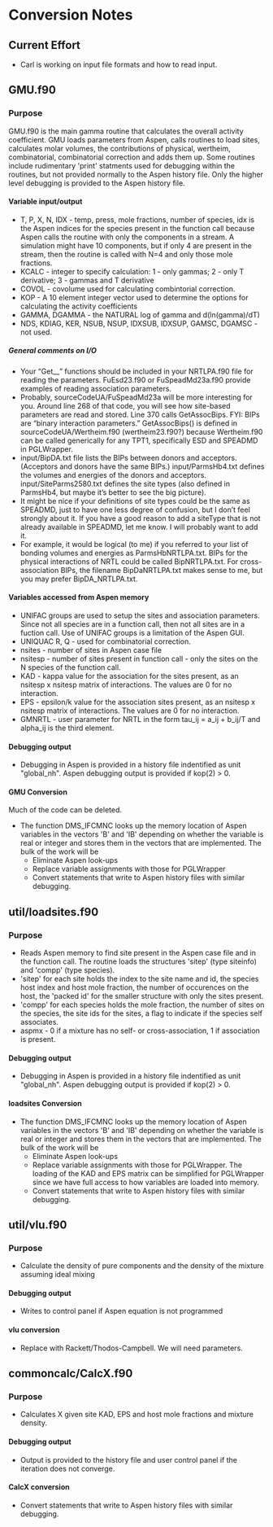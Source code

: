 # Conversion Notes
## Current Effort
- Carl is working on input file formats and how to read input.
## GMU.f90
### Purpose
GMU.f90 is the main gamma routine that calculates the overall activity coefficient. GMU loads parameters from Aspen, calls routines to load sites, calculates molar volumes, the contributions of physical, wertheim, combinatorial, combinatorial correction and adds them up. Some routines include rudimentary 'print' statments used for debugging within the routines, but not provided normally to the Aspen history file. Only the higher level debugging is provided to the Aspen history file.
#### Variable input/output
- T, P, X, N, IDX - temp, press, mole fractions, number of species, idx is the Aspen indices for the species present in the function call because Aspen calls the routine with only the components in a stream. A simulation might have 10 components, but if only 4 are present in the stream, then the routine is called with N=4 and only those mole fractions.
- KCALC - integer to specify calculation: 1 - only gammas; 2 - only T derivative; 3 - gammas and T derivative
- COVOL - covolume used for calculating combintorial correction.
- KOP - A 10 element integer vector used to determine the options for calculating the activity coefficients
- GAMMA, DGAMMA - the NATURAL log of gamma and d(ln(gamma)/dT)
- NDS, KDIAG, KER, NSUB, NSUP, IDXSUB, IDXSUP, GAMSC, DGAMSC - not used.
##### General comments on I/O
- Your “Get__” functions should be included in your NRTLPA.f90 file for reading the parameters. FuEsd23.f90 or FuSpeadMd23a.f90 provide examples of reading association parameters.
- Probably, sourceCodeUA/FuSpeadMd23a will be more interesting for you. Around line 268 of that code, you will see how site-based parameters are read and stored. Line 370 calls GetAssocBips. FYI: BIPs are “binary interaction parameters.” GetAssocBips() is defined in sourceCodeUA/Wertheim.f90 (wertheim23.f90?) because Wertheim.f90 can be called generically for any TPT1, specifically ESD and SPEADMD in PGLWrapper.
- input/BipDA.txt file lists the BIPs between donors and acceptors. (Acceptors and donors have the same BIPs.) input/ParmsHb4.txt defines the volumes and energies of the donors and acceptors. input/SiteParms2580.txt defines the site types (also defined in ParmsHb4, but maybe it’s better to see the big picture).
- It might be nice if your definitions of site types could be the same as SPEADMD, just to have one less degree of confusion, but I don’t feel strongly about it. If you have a good reason to add a siteType that is not already available in SPEADMD, let me know. I will probably want to add it.
- For example, it would be logical (to me) if you referred to your list of bonding volumes and energies as ParmsHbNRTLPA.txt. BIPs for the physical interactions of NRTL could be called BipNRTLPA.txt. For cross-association BIPs, the filename BipDaNRTLPA.txt makes sense to me, but you may prefer BipDA_NRTLPA.txt.

#### Variables accessed from Aspen memory
- UNIFAC groups are used to setup the sites and association parameters. Since not all species are in a function call, then not all sites are in a fuction call. Use of UNIFAC groups is a limitation of the Aspen GUI.
- UNIQUAC R, Q - used for combinatorial correction.
- nsites - number of sites in Aspen case file
- nsitesp - number of sites present in function call - only the sites on the N species of the function call.
- KAD - kappa value for the association for the sites present, as an nsitesp x nsitesp matrix of interactions. The values are 0 for no interaction.
- EPS - epsilon/k value for the association sites present, as an nsitesp x nsitesp matrix of interactions. The values are 0 for no interaction.
- GMNRTL - user parameter for NRTL in the form tau_ij = a_ij + b_ij/T and alpha_ij is the third element.
#### Debugging output
- Debugging in Aspen is provided in a history file indentified as unit "global_nh". Aspen debugging output is provided if kop(2) > 0.
#### GMU Conversion
Much of the code can be deleted.
- The function DMS_IFCMNC looks up the memory location of Aspen variables in the vectors 'B' and 'IB' depending on whether the variable is real or integer and stores them in the vectors that are implemented. The bulk of the work will be
    - Eliminate Aspen look-ups
    - Replace variable assignments with those for PGLWrapper
    - Convert statements that write to Aspen history files with similar debugging.
## util/loadsites.f90
### Purpose
- Reads Aspen memory to find site present in the Aspen case file and in the function call. The routine loads the structures 'sitep' (type siteinfo) and 'compp' (type species).
- 'sitep' for each site holds the index to the site name and id, the species host index and host mole fraction, the number of occurences on the host, the 'packed id' for the smaller structure with only the sites present.
- 'compp' for each species holds the mole fraction, the number of sites on the species, the site ids for the sites, a flag to indicate if the species self associates.
- aspmx - 0 if a mixture has no self- or cross-association, 1 if association is present.
#### Debugging output
- Debugging in Aspen is provided in a history file indentified as unit "global_nh". Aspen debugging output is provided if kop(2) > 0.
#### loadsites Conversion
- The function DMS_IFCMNC looks up the memory location of Aspen variables in the vectors 'B' and 'IB' depending on whether the variable is real or integer and stores them in the vectors that are implemented. The bulk of the work will be
    - Eliminate Aspen look-ups
    - Replace variable assignments with those for PGLWrapper. The loading of the KAD and EPS matrix can be simplified for PGLWrapper since we have full access to how variables are loaded into memory.
    - Convert statements that write to Aspen history files with similar debugging.
## util/vlu.f90
### Purpose
- Calculate the density of pure components and the density of the mixture assuming ideal mixing
#### Debugging output
- Writes to control panel if Aspen equation is not programmed
#### vlu conversion
- Replace with Rackett/Thodos-Campbell. We will need parameters.
## commoncalc/CalcX.f90
### Purpose
- Calculates X given site KAD, EPS and host mole fractions and mixture density.
#### Debugging output
- Output is provided to the history file and user control panel if the iteration does not converge.
#### CalcX conversion
- Convert statements that write to Aspen history files with similar debugging.